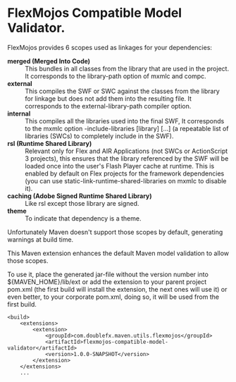 FlexMojos Compatible Model Validator.
==========

FlexMojos provides 6 scopes used as linkages for your dependencies:

<dl>
<dt><strong>merged (Merged Into Code)</strong></dt>
<dd>This bundles in all classes from the library that are used in the project. It corresponds to the library-path option of mxmlc and compc.</dd>
<dt><strong>external</strong></dt>
<dd>This compiles the SWF or SWC against the classes from the library for linkage but does not add them into the resulting file. It corresponds to the external-library-path compiler option.</dd>
<dt><strong>internal</strong></dt>
<dd>This compiles all the libraries used into the final SWF, It corresponds to the mxmlc option -include-libraries [library] [...] (a repeatable list of libraries (SWCs) to completely include in the SWF).</dd>
<dt><strong>rsl (Runtime Shared Library)</strong></dt>
<dd>Relevant only for Flex and AIR Applications (not SWCs or ActionScript 3 projects), this ensures that the library referenced by the SWF will be loaded once into the user's Flash Player cache at runtime. This is enabled by default on Flex projects for the framework dependencies (you can use static-link-runtime-shared-libraries on mxmlc to disable it).</dd>
<dt><strong>caching (Adobe Signed Runtime Shared Library)</strong></dt>
<dd>Like rsl except those library are signed.</dd>
<dt><strong>theme</strong></dt>
<dd>To indicate that dependency is a theme.</dd>
</dl>

Unfortunately Maven doesn't support those scopes by default, generating warnings at build time.

This Maven extension enhances the default Maven model validation to allow those scopes.

To use it, place the generated jar-file without the version number into ${MAVEN_HOME}/lib/ext or add the extension to your parent project pom.xml (the first build will install the extension, the next ones will use it) or even better, to your corporate pom.xml, doing so, it will be used from the first build.

```
<build>
    <extensions>
        <extension>
            <groupId>com.doublefx.maven.utils.flexmojos</groupId>
            <artifactId>flexmojos-compatible-model-validator</artifactId>
            <version>1.0.0-SNAPSHOT</version>
        </extension>
    </extensions>
    ...
```
